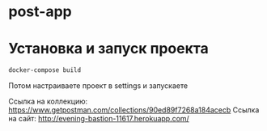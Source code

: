 # post-app

# Установка и запуск проекта
```bash
docker-compose build
```
Потом настраиваете проект в settings и запускаете

Ссылка на коллекцию: https://www.getpostman.com/collections/90ed89f7268a184acecb
Ccылка на сайт: http://evening-bastion-11617.herokuapp.com/
